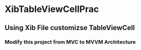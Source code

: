 # XibTableViewCellPrac
## Using Xib File customizse TableViewCell
### Modify this project from MVC to MVVM Architecture
